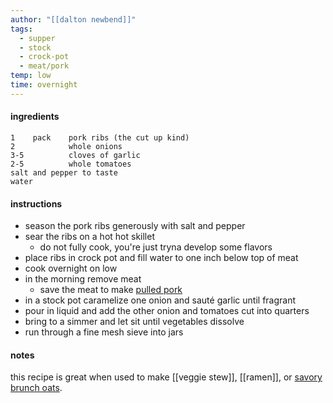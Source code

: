 ```yaml
---
author: "[[dalton newbend]]"
tags:
  - supper
  - stock
  - crock-pot
  - meat/pork
temp: low
time: overnight
---
```

#### ingredients
	1    pack    pork ribs (the cut up kind)
	2            whole onions
	3-5          cloves of garlic
	2-5          whole tomatoes
	salt and pepper to taste
	water


#### instructions
- season the pork ribs generously with salt and pepper
- sear the ribs on a hot hot skillet
	- do not fully cook, you're just tryna develop some flavors
- place ribs in crock pot and fill water to one inch below top of meat
- cook overnight on low
- in the morning remove meat
	- save the meat to make [pulled pork](pulled%20pork.md)
- in a stock pot caramelize one onion and sauté garlic until fragrant
- pour in liquid and add the other onion and tomatoes cut into quarters
- bring to a simmer and let sit until vegetables dissolve
- run through a fine mesh sieve into jars

#### notes
this recipe is great when used to make [[veggie stew]], [[ramen]], or [savory brunch oats](savory%20brunch%20oats.md).
